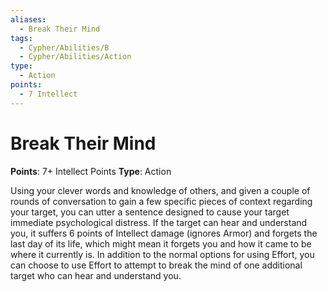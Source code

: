 ```yaml
---
aliases:
  - Break Their Mind
tags:
  - Cypher/Abilities/B
  - Cypher/Abilities/Action
type:
  - Action
points:
  - 7 Intellect
---
```


# Break Their Mind

**Points**: 7+ Intellect Points
**Type**: Action

Using your clever words and knowledge of others, and given a couple of rounds of conversation to gain a few specific pieces of context regarding your target, you can utter a sentence designed to cause your target immediate psychological distress. If the target can hear and understand you, it suffers 6 points of Intellect damage (ignores Armor) and forgets the last day of its life, which might mean it forgets you and how it came to be where it currently is. In addition to the normal options for using Effort, you can choose to use Effort to attempt to break the mind of one additional target who can hear and understand you.
